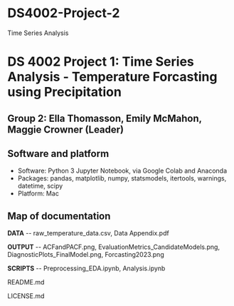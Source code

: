 # DS4002-Project-2
Time Series Analysis
# DS 4002 Project 1: Time Series Analysis - Temperature Forcasting using Precipitation
## Group 2: Ella Thomasson, Emily McMahon, Maggie Crowner (Leader)

## Software and platform 
- Software: Python 3 Jupyter Notebook, via Google Colab and Anaconda
- Packages: pandas, matplotlib, numpy, statsmodels, itertools, warnings, datetime, scipy
- Platform: Mac

## Map of documentation
**DATA** -- raw_temperature_data.csv, Data Appendix.pdf

**OUTPUT** -- ACFandPACF.png, EvaluationMetrics_CandidateModels.png, DiagnosticPlots_FinalModel.png, Forcasting2023.png

**SCRIPTS** -- Preprocessing_EDA.ipynb, Analysis.ipynb

README.md

LICENSE.md

